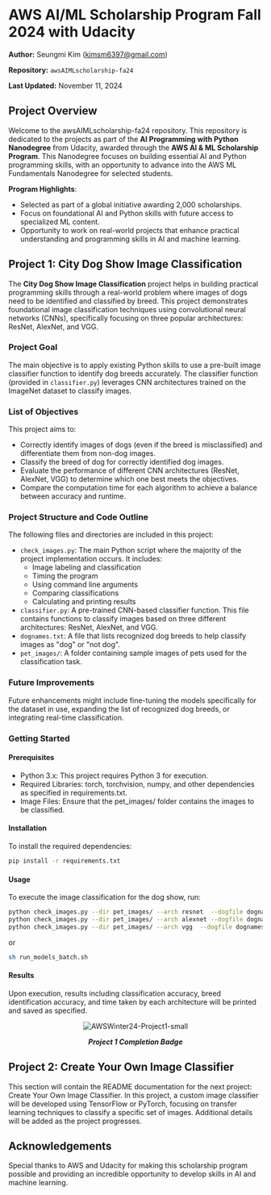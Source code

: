 # AWS AI/ML Scholarship Program Fall 2024 with Udacity
**Author:** Seungmi Kim (kimsm6397@gmail.com)

**Repository:** `awsAIMLscholarship-fa24`

**Last Updated:** November 11, 2024

## Project Overview
Welcome to the awsAIMLscholarship-fa24 repository. This repository is dedicated to the projects as part of the **AI Programming with Python Nanodegree** from Udacity, awarded through the **AWS AI & ML Scholarship Program**. This Nanodegree focuses on building essential AI and Python programming skills, with an opportunity to advance into the AWS ML Fundamentals Nanodegree for selected students.

**Program Highlights**:
* Selected as part of a global initiative awarding 2,000 scholarships.
* Focus on foundational AI and Python skills with future access to specialized ML content.
* Opportunity to work on real-world projects that enhance practical understanding and programming skills in AI and machine learning.

## Project 1: City Dog Show Image Classification
The **City Dog Show Image Classification** project helps in building practical programming skills through a real-world problem where images of dogs need to be identified and classified by breed. This project demonstrates foundational image classification techniques using convolutional neural networks (CNNs), specifically focusing on three popular architectures: ResNet, AlexNet, and VGG.
### Project Goal
The main objective is to apply existing Python skills to use a pre-built image classifier function to identify dog breeds accurately. The classifier function (provided in `classifier.py`) leverages CNN architectures trained on the ImageNet dataset to classify images.
### List of Objectives
This project aims to:
* Correctly identify images of dogs (even if the breed is misclassified) and differentiate them from non-dog images.
* Classify the breed of dog for correctly identified dog images.
* Evaluate the performance of different CNN architectures (ResNet, AlexNet, VGG) to determine which one best meets the objectives.
* Compare the computation time for each algorithm to achieve a balance between accuracy and runtime.
### Project Structure and Code Outline
The following files and directories are included in this project:
* `check_images.py`: The main Python script where the majority of the project implementation occurs. It includes:  
  * Image labeling and classification
  * Timing the program
  * Using command line arguments
  * Comparing classifications
  * Calculating and printing results
* `classifier.py`: A pre-trained CNN-based classifier function. This file contains functions to classify images based on three different architectures: ResNet, AlexNet, and VGG.
* `dognames.txt`: A file that lists recognized dog breeds to help classify images as "dog" or "not dog".
* `pet_images/`: A folder containing sample images of pets used for the classification task.
### Future Improvements
Future enhancements might include fine-tuning the models specifically for the dataset in use, expanding the list of recognized dog breeds, or integrating real-time classification.
### Getting Started
#### Prerequisites
* Python 3.x: This project requires Python 3 for execution.
* Required Libraries: torch, torchvision, numpy, and other dependencies as specified in requirements.txt.
* Image Files: Ensure that the pet_images/ folder contains the images to be classified.
#### Installation
To install the required dependencies:
```bash
pip install -r requirements.txt
```
#### Usage
To execute the image classification for the dog show, run:
```bash
python check_images.py --dir pet_images/ --arch resnet  --dogfile dognames.txt > resnet_pet-images.txt
python check_images.py --dir pet_images/ --arch alexnet --dogfile dognames.txt > alexnet_pet-images.txt
python check_images.py --dir pet_images/ --arch vgg  --dogfile dognames.txt > vgg_pet-images.txt
```
or
```bash
sh run_models_batch.sh
```
#### Results
Upon execution, results including classification accuracy, breed identification accuracy, and time taken by each architecture will be printed and saved as specified.

<p align="center">
  <img src="https://github.com/user-attachments/assets/d3dc6824-1daf-4f12-bbec-e48de3fe4b7f" alt="AWSWinter24-Project1-small">
</p>
<p align="center">
  <strong><em>Project 1 Completion Badge</em></strong>
</p>

## Project 2: Create Your Own Image Classifier
This section will contain the README documentation for the next project: Create Your Own Image Classifier. In this project, a custom image classifier will be developed using TensorFlow or PyTorch, focusing on transfer learning techniques to classify a specific set of images. Additional details will be added as the project progresses.

## Acknowledgements
Special thanks to AWS and Udacity for making this scholarship program possible and providing an incredible opportunity to develop skills in AI and machine learning.

